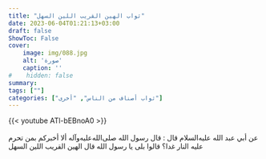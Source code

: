 ```yaml
---
title: "ثواب الهين القريب اللين السهل"
date: 2023-06-04T01:21:13+03:00
draft: false
ShowToc: False
cover:
    image: img/088.jpg
    alt: 'صورة'
    caption: ''
#    hidden: false
summary: 
tags: [""]
categories: ["ثواب أصناف من الناس", "أخرى"]
---
```

{{< youtube ATl-bEBnoA0 >}}  
 <br>
عن أبي عبد الله عليه‌السلام قال : قال رسول الله صلى‌الله‌عليه‌وآله ألا أخبركم بمن تحرم
عليه النار غدا؟ قالوا بلى يا رسول الله قال الهين القريب اللين السهل


